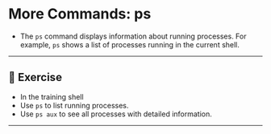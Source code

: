 # More Commands: ps

* The `ps` command displays information about running processes. For example,
  `ps` shows a list of processes running in the current shell.

---

## 🧪 Exercise

* In the training shell 
* Use `ps` to list running processes.
* Use `ps aux` to see all processes with detailed information.

---
